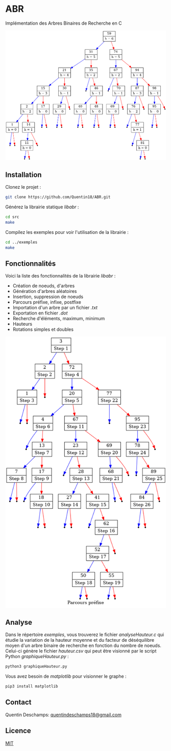 # ABR
Implémentation des Arbres Binaires de Recherche en C

![](https://github.com/Quentin18/ABR/blob/master/img/abr.png)

## Installation
Clonez le projet :
```bash
git clone https://github.com/Quentin18/ABR.git
```

Générez la librairie statique *libabr* :
```bash
cd src
make
```

Compilez les exemples pour voir l'utilisation de la librairie :
```bash
cd ../exemples
make
```

## Fonctionnalités
Voici la liste des fonctionnalités de la librairie *libabr* :

* Création de noeuds, d'arbres
* Génération d'arbres aléatoires
* Insertion, suppression de noeuds
* Parcours préfixe, infixe, postfixe
* Importation d'un arbre par un fichier *.txt*
* Exportation en fichier *.dot*
* Recherche d'éléments, maximum, minimum
* Hauteurs
* Rotations simples et doubles

![](https://github.com/Quentin18/ABR/blob/master/img/abr2.png)

## Analyse
Dans le répertoire *exemples*, vous trouverez le fichier *analyseHauteur.c* qui étudie la variation de la hauteur moyenne et du facteur de déséquilibre moyen d'un arbre binaire de recherche en fonction du nombre de noeuds. Celui-ci génère le fichier *hauteur.csv* qui peut être visionné par le script Python *graphiqueHauteur.py* :
```bash
python3 graphiqueHauteur.py
```
Vous avez besoin de *matplotlib* pour visionner le graphe :
```bash
pip3 install matplotlib
```

## Contact
Quentin Deschamps: quentindeschamps18@gmail.com

## Licence
[MIT](https://choosealicense.com/licenses/mit/)
